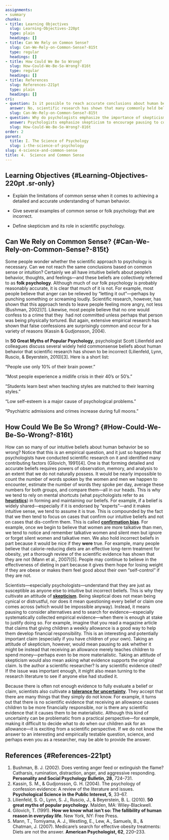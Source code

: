 ```yaml
---
assignments:
- summary
chunks:
- title: Learning Objectives
  slug: Learning-Objectives-220pt
  type: plain
  headings: []
- title: Can We Rely on Common Sense?
  slug: Can-We-Rely-on-Common-Sense?-815t
  type: regular
  headings: []
- title: How Could We Be So Wrong?
  slug: How-Could-We-Be-So-Wrong?-816t
  type: regular
  headings: []
- title: References
  slug: References-221pt
  type: plain
  headings: []
cri:
- question: Is it possible to reach accurate conclusions about human behavior based solely on common sense or intuition?
  answer: No, scientific research has shown that many commonly held beliefs about human behavior are inaccurate.
  slug: Can-We-Rely-on-Common-Sense?-815t
- question: Why do psychologists emphasize the importance of skepticism in evaluating beliefs?
  answer: Psychologists emphasize skepticism to encourage pausing to consider alternatives, search for evidence, and avoid intuitive but incorrect beliefs.
  slug: How-Could-We-Be-So-Wrong?-816t
order: 2
parent:
  title: I. The Science of Psychology
  slug: i-the-science-of-psychology
slug: 4-science-and-common-sense
title: 4.  Science and Common Sense
---
```


## Learning Objectives {#Learning-Objectives-220pt .sr-only}

<i-callout title="Learning Objectives">

- Explain the limitations of common sense when it comes to achieving a detailed and accurate understanding of human behavior.

- Give several examples of common sense or folk psychology that are incorrect.

- Define skepticism and its role in scientific psychology.

</i-callout>

## Can We Rely on Common Sense? {#Can-We-Rely-on-Common-Sense?-815t}

Some people wonder whether the scientific approach to psychology is necessary. Can we not reach the same conclusions based on common sense or intuition? Certainly we all have intuitive beliefs about people’s behavior, thoughts, and feelings—and these beliefs are collectively referred to as **folk psychology**. Although much of our folk psychology is probably reasonably accurate, it is clear that much of it is not. For example, most people believe that anger can be relieved by “letting it out”—perhaps by punching something or screaming loudly. Scientific research, however, has shown that this approach tends to leave people feeling more angry, not less (Bushman, 2002)\[1\]. Likewise, most people believe that no one would confess to a crime that they  had not committed unless perhaps that person was being physically tortured. But again, extensive empirical research has shown that false confessions are surprisingly common and occur for a variety of reasons (Kassin & Gudjonsson, 2004).

<i-callout title="Some Great Myths">

In __50 Great Myths of Popular Psychology__, psychologist Scott Lilienfeld and colleagues discuss several widely held commonsense beliefs about human behavior that scientific research has shown to be incorrect (Lilienfeld, Lynn, Ruscio, & Beyerstein, 2010)\[3\]. Here is a short list:

“People use only 10% of their brain power.”

“Most people experience a midlife crisis in their 40’s or 50’s.”

“Students learn best when teaching styles are matched to their learning styles.”

“Low self-esteem is a major cause of psychological problems.”

“Psychiatric admissions and crimes increase during full moons.”

</i-callout>

## How Could We Be So Wrong? {#How-Could-We-Be-So-Wrong?-816t}

How can so many of our intuitive beliefs about human behavior be so wrong? Notice that this is an empirical question, and it just so happens that psychologists have conducted scientific research on it and identified many contributing factors (Gilovich, 1991)\[4\]. One is that forming detailed and accurate beliefs requires powers of observation, memory, and analysis to an extent that we do not naturally possess. It would be nearly impossible to count the number of words spoken by the women and men we happen to encounter, estimate the number of words they spoke per day, average these numbers for both groups, and compare them—all in our heads. This is why we tend to rely on mental shortcuts (what psychologists refer to as [**heuristics**](https://kpu.pressbooks.pub/psychmethods4e/chapter/science-and-common-sense/#term_27_843)) in forming and maintaining our beliefs. For example, if a belief is widely shared—especially if it is endorsed by “experts”—and it makes intuitive sense, we tend to assume it is true. This is compounded by the fact that we then tend to focus on cases that confirm our intuitive beliefs and not on cases that dis-confirm them. This is called [**confirmation bias**](https://kpu.pressbooks.pub/psychmethods4e/chapter/science-and-common-sense/#term_27_844). For example, once we begin to believe that women are more talkative than men, we tend to notice and remember talkative women and silent men but ignore or forget silent women and talkative men. We also hold incorrect beliefs in part because it would be nice if they __were__ true. For example, many people believe that calorie-reducing diets are an effective long-term treatment for obesity, yet a thorough review of the scientific evidence has shown that they are not (Mann et al., 2007)\[5\]. People may continue to believe in the effectiveness of dieting in part because it gives them hope for losing weight if they are obese or makes them feel good about their own “self-control” if they are not.

Scientists—especially psychologists—understand that they are just as susceptible as anyone else to intuitive but incorrect beliefs. This is why they cultivate an attitude of [**skepticism**](https://kpu.pressbooks.pub/psychmethods4e/chapter/science-and-common-sense/#term_27_845). Being skeptical does not mean being cynical or distrustful, nor does it mean questioning every belief or claim one comes across (which would be impossible anyway). Instead, it means pausing to consider alternatives and to search for evidence—especially systematically collected empirical evidence—when there is enough at stake to justify doing so. For example, imagine that you read a magazine article that claims that giving children a weekly allowance is a good way to help them develop financial responsibility. This is an interesting and potentially important claim (especially if you have children of your own). Taking an attitude of skepticism, however, would mean pausing to ask whether it might be instead that receiving an allowance merely teaches children to spend money—perhaps even to be more materialistic. Taking an attitude of skepticism would also mean asking what evidence supports the original claim. Is the author a scientific researcher? Is any scientific evidence cited? If the issue was important enough, it might also mean turning to the research literature to see if anyone else had studied it.

Because there is often not enough evidence to fully evaluate a belief or claim, scientists also cultivate a [**tolerance for uncertainty**](https://kpu.pressbooks.pub/psychmethods4e/chapter/science-and-common-sense/#term_27_847). They accept that there are many things that they simply do not know. For example, it turns out that there is no scientific evidence that receiving an allowance causes children to be more financially responsible, nor is there any scientific evidence that it causes them to be materialistic. Although this kind of uncertainty can be problematic from a practical perspective—for example, making it difficult to decide what to do when our children ask for an allowance—it is exciting from a scientific perspective. If we do not know the answer to an interesting and empirically testable question, science, and perhaps even you as a researcher, may be able to provide the answer.

## References {#References-221pt}

1.  Bushman, B. J. (2002). Does venting anger feed or extinguish the flame? Catharsis, rumination, distraction, anger, and aggressive responding. __Personality and Social Psychology Bulletin, 28__, 724–731. 
2.  Kassin, S. M., & Gudjonsson, G. H. (2004). The psychology of confession evidence: A review of the literature and issues. __Psychological Science in the Public Interest, 5__, 33–67. 
3.  Lilienfeld, S. O., Lynn, S. J., Ruscio, J., & Beyerstein, B. L. (2010). __50 great myths of popular psychology__. Malden, MA: Wiley-Blackwell. 
4.  Gilovich, T. (1991). __How we know what isn’t so: The fallibility of human reason in everyday life__. New York, NY: Free Press. 
5.  Mann, T., Tomiyama, A. J., Westling, E., Lew, A., Samuels, B., & Chatman, J. (2007). Medicare’s search for effective obesity treatments: Diets are not the answer. __American Psychologist, 62__, 220–233.
